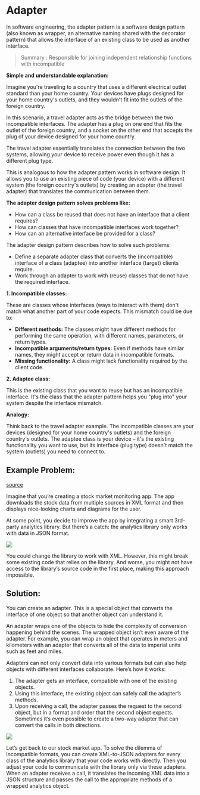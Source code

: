 # Adapter

In software engineering, the adapter pattern is a software design pattern (also known as wrapper, an alternative naming shared with the decorator pattern) that allows the interface of an existing class to be used as another interface.

> Summary : Responsible for joining independent relationship functions with incompatible

**Simple and understandable explanation:**

Imagine you're traveling to a country that uses a different electrical outlet standard than your home country. Your devices have plugs designed for your home country's outlets, and they wouldn't fit into the outlets of the foreign country.

In this scenario, a travel adapter acts as the bridge between the two incompatible interfaces. The adapter has a plug on one end that fits the outlet of the foreign country, and a socket on the other end that accepts the plug of your device designed for your home country.

The travel adapter essentially translates the connection between the two systems, allowing your device to receive power even though it has a different plug type.

This is analogous to how the adapter pattern works in software design. It allows you to use an existing piece of code (your device) with a different system (the foreign country's outlets) by creating an adapter (the travel adapter) that translates the communication between them.

**The adapter design pattern solves problems like:**

* How can a class be reused that does not have an interface that a client requires?
* How can classes that have incompatible interfaces work together?
* How can an alternative interface be provided for a class?

The adapter design pattern describes how to solve such problems:

* Define a separate adapter class that converts the (incompatible) interface of a class (adaptee) into another interface (target) clients require.
* Work through an adapter to work with (reuse) classes that do not have the required interface.

**1. Incompatible classes:**

These are classes whose interfaces (ways to interact with them) don't match what another part of your code expects. This mismatch could be due to:

* **Different methods:** The classes might have different methods for performing the same operation, with different names, parameters, or return types.
* **Incompatible arguments/return types:** Even if methods have similar names, they might accept or return data in incompatible formats. 
* **Missing functionality:** A class might lack functionality required by the client code.

**2. Adaptee class:**

This is the existing class that you want to reuse but has an incompatible interface. It's the class that the adapter pattern helps you "plug into" your system despite the interface mismatch.

**Analogy:**

Think back to the travel adapter example. The incompatible classes are your devices (designed for your home country's outlets) and the foreign country's outlets. The adaptee class is your device – it's the existing functionality you want to use, but its interface (plug type) doesn't match the system (outlets) you need to connect to.


## Example Problem:
[source](https://www.geeksforgeeks.org/adapter-pattern/)

Imagine that you’re creating a stock market monitoring app. The app downloads the stock data from multiple sources in XML format and then displays nice-looking charts and diagrams for the user.

At some point, you decide to improve the app by integrating a smart 3rd-party analytics library. But there’s a catch: the analytics library only works with data in JSON format.

![](https://refactoring.guru/images/patterns/diagrams/adapter/problem-en.png?id=60d01f6c72ba85030cd52d5955caa3d8)

You could change the library to work with XML. However, this might break some existing code that relies on the library. And worse, you might not have access to the library’s source code in the first place, making this approach impossible.

## Solution:

You can create an adapter. This is a special object that converts the interface of one object so that another object can understand it.

An adapter wraps one of the objects to hide the complexity of conversion happening behind the scenes. The wrapped object isn’t even aware of the adapter. For example, you can wrap an object that operates in meters and kilometers with an adapter that converts all of the data to imperial units such as feet and miles.

Adapters can not only convert data into various formats but can also help objects with different interfaces collaborate. Here’s how it works:

1. The adapter gets an interface, compatible with one of the existing objects.
2. Using this interface, the existing object can safely call the adapter’s methods.
3. Upon receiving a call, the adapter passes the request to the second object, but in a format and order that the second object expects.
Sometimes it’s even possible to create a two-way adapter that can convert the calls in both directions.

![](https://refactoring.guru/images/patterns/diagrams/adapter/solution-en.png?id=5f4f1b4575236a3853f274b690bd6656)

Let’s get back to our stock market app. To solve the dilemma of incompatible formats, you can create XML-to-JSON adapters for every class of the analytics library that your code works with directly. Then you adjust your code to communicate with the library only via these adapters. When an adapter receives a call, it translates the incoming XML data into a JSON structure and passes the call to the appropriate methods of a wrapped analytics object.